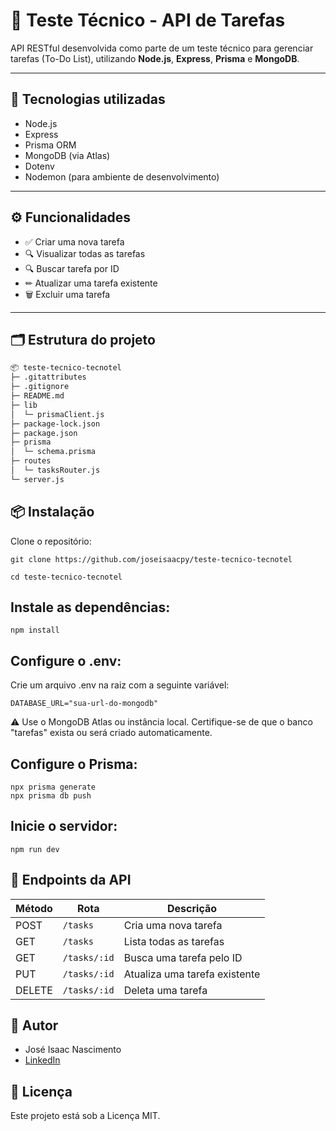 # 🧪 Teste Técnico - API de Tarefas

API RESTful desenvolvida como parte de um teste técnico para gerenciar tarefas (To-Do List), utilizando **Node.js**, **Express**, **Prisma** e **MongoDB**.

---

## 🚀 Tecnologias utilizadas

- Node.js
- Express
- Prisma ORM
- MongoDB (via Atlas)
- Dotenv
- Nodemon (para ambiente de desenvolvimento)

---

## ⚙️ Funcionalidades

- ✅ Criar uma nova tarefa
- 🔍 Visualizar todas as tarefas
- 🔍 Buscar tarefa por ID
- ✏ Atualizar uma tarefa existente
- 🗑 Excluir uma tarefa

---

## 🗂 Estrutura do projeto

```bash
📦 teste-tecnico-tecnotel
├─ .gitattributes
├─ .gitignore
├─ README.md
├─ lib
│  └─ prismaClient.js
├─ package-lock.json
├─ package.json
├─ prisma
│  └─ schema.prisma
├─ routes
│  └─ tasksRouter.js
└─ server.js
```

## 📦 Instalação

Clone o repositório:

```
git clone https://github.com/joseisaacpy/teste-tecnico-tecnotel

cd teste-tecnico-tecnotel
```

## Instale as dependências:

```
npm install
```

## Configure o .env:

Crie um arquivo .env na raiz com a seguinte variável:

```
DATABASE_URL="sua-url-do-mongodb"
```

⚠️ Use o MongoDB Atlas ou instância local. Certifique-se de que o banco "tarefas" exista ou será criado automaticamente.

## Configure o Prisma:

```
npx prisma generate
npx prisma db push
```

## Inicie o servidor:

```
npm run dev
```

## 📡 Endpoints da API

| Método | Rota         | Descrição                     |
| ------ | ------------ | ----------------------------- |
| POST   | `/tasks`     | Cria uma nova tarefa          |
| GET    | `/tasks`     | Lista todas as tarefas        |
| GET    | `/tasks/:id` | Busca uma tarefa pelo ID      |
| PUT    | `/tasks/:id` | Atualiza uma tarefa existente |
| DELETE | `/tasks/:id` | Deleta uma tarefa             |

## 👤 Autor

- José Isaac Nascimento
- [LinkedIn]()

## 📝 Licença

Este projeto está sob a Licença MIT.
